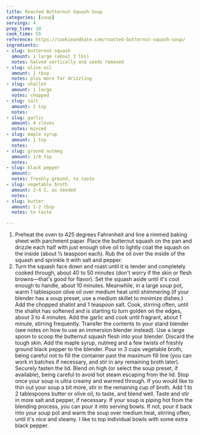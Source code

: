 ```yaml
---
title: Roasted Butternut Squash Soup
categories: [soup]
servings: 4
prep_time: 10
cook_time: 55
reference: https://cookieandkate.com/roasted-butternut-squash-soup/
ingredients:
- slug: butternut squash
  amount: 1 large (about 3 lbs)
  notes: halved vertically and seeds removed
- slug: olive oil
  amount: 1 tbsp
  notes: plus more for drizzling
- slug: shallot
  amount: 1 large
  notes: chopped
- slug: salt
  amount: 1 tsp
  notes:
- slug: garlic
  amount: 4 cloves
  notes: minced
- slug: maple syrup
  amount: 1 tsp
  notes:
- slug: ground nutmeg
  amount: 1/8 tsp
  notes:
- slug: black pepper
  amount:
  notes: freshly ground, to taste
- slug: vegetable broth
  amount: 3-4 C, as needed
  notes:
- slug: butter
  amount: 1-2 tbsp
  notes: to taste

---
```

1. Preheat the oven to 425 degrees Fahrenheit and line a rimmed baking sheet with parchment paper. Place the butternut squash on the pan and drizzle each half with just enough olive oil to lightly coat the squash on the inside (about ½ teaspoon each). Rub the oil over the inside of the squash and sprinkle it with salt and pepper.
2. Turn the squash face down and roast until it is tender and completely cooked through, about 40 to 50 minutes (don't worry if the skin or flesh browns—that's good for flavor). Set the squash aside until it's cool enough to handle, about 10 minutes.
Meanwhile, in a large soup pot, warm 1 tablespoon olive oil over medium heat until shimmering (if your blender has a soup preset, use a medium skillet to minimize dishes.) Add the chopped shallot and 1 teaspoon salt. Cook, stirring often, until the shallot has softened and is starting to turn golden on the edges, about 3 to 4 minutes. Add the garlic and cook until fragrant, about 1 minute, stirring frequently. Transfer the contents to your stand blender (see notes on how to use an immersion blender instead).
Use a large spoon to scoop the butternut squash flesh into your blender. Discard the tough skin. Add the maple syrup, nutmeg and a few twists of freshly ground black pepper to the blender. Pour in 3 cups vegetable broth, being careful not to fill the container past the maximum fill line (you can work in batches if necessary, and stir in any remaining broth later).
Securely fasten the lid. Blend on high (or select the soup preset, if available), being careful to avoid hot steam escaping from the lid. Stop once your soup is ultra creamy and warmed through.
If you would like to thin out your soup a bit more, stir in the remaining cup of broth. Add 1 to 2 tablespoons butter or olive oil, to taste, and blend well. Taste and stir in more salt and pepper, if necessary.
If your soup is piping hot from the blending process, you can pour it into serving bowls. If not, pour it back into your soup pot and warm the soup over medium heat, stirring often, until it's nice and steamy. I like to top individual bowls with some extra black pepper.
